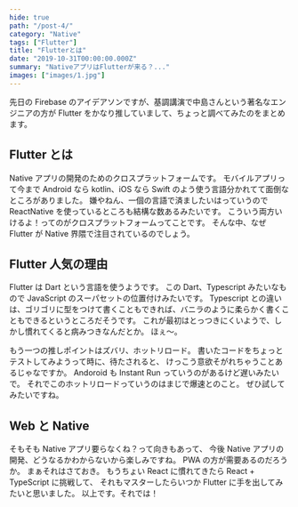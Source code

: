 ```yaml
---
hide: true
path: "/post-4/"
category: "Native"
tags: ["Flutter"]
title: "Flutterとは"
date: "2019-10-31T00:00:00.000Z"
summary: "NativeアプリはFlutterが来る？..."
images: ["images/1.jpg"]
---
```


先日の Firebase のアイデアソンですが、基調講演で中島さんという著名なエンジニアの方が Flutter をかなり推していまして、ちょっと調べてみたのをまとめます。

## Flutter とは

Native アプリの開発のためのクロスプラットフォームです。
モバイルアプリって今まで Android なら kotlin、iOS なら Swift のよう使う言語分かれてて面倒なところがありました。
嫌やねん、一個の言語で済ましたいはっていうので ReactNative を使っているところも結構な数あるみたいです。
こういう両方いけるよ！ってのがクロスプラットフォームってことです。
そんな中、なぜ Flutter が Native 界隈で注目されているのでしょう。

## Flutter 人気の理由

Flutter は Dart という言語を使うようです。
この Dart、Typescript みたいなもので JavaScript のスーパセットの位置付けみたいです。
Typescript との違いは、ゴリゴリに型をつけて書くこともできれば、バニラのように柔らかく書くこともできるというところだそうです。
これが最初はとっつきにくいようで、しかし慣れてくると病みつきなんだとか。
ほぇ〜。

もう一つの推しポイントはズバリ、ホットリロード。
書いたコードをちょっとテストしてみようって時に、待たされると、
けっこう意欲そがれちゃうことあるじゃなですか。
Andoroid も Instant Run っていうのがあるけど遅いみたいで。
それでこのホットリロードっていうのはまじで爆速とのこと。
ぜひ試してみたいですね。

## Web と Native

そもそも Native アプリ要らなくね？って向きもあって、
今後 Native アプリの開発、どうなるかわからないから楽しみですね。
PWA の方が需要あるのだろうか。
まぁそれはさておき。
もうちょい React に慣れてきたら React + TypeScript に挑戦して、
それもマスターしたらいつか Flutter に手を出してみたいと思いました。
以上です。それでは！
